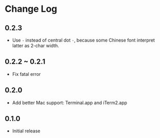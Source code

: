 # Change Log

## 0.2.3

- Use `-` instead of central dot `·`, because some Chinese font interpret latter as 2-char width.

## 0.2.2 ~ 0.2.1

- Fix fatal error

## 0.2.0

- Add better Mac support: Terminal.app and iTerm2.app

## 0.1.0

- Initial release
